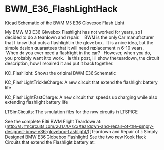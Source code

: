 # BWM_E36_FlashLightHack
Kicad Schematic of the BWM M3 E36 Glovebox Flash Light 

My BMW M3 E36 Glovebox Flashlight has not worked for years, so I decided to do a teardown and repair.    BWM is the only Car manufacturer that I know that puts a flashlight in the glove box.  It is a nice idea, but the simple design guarantees that it will need replacement in 6-10 years.    When do you ever need a flashlight in the car?   However, when you do, you probably want it to work.   In this post, I'll show the teardown, the circuit description, how I repaired it and put it back together.

KC_Flashlight:  Shows the original BWM E36 Schematic

KC_FlashLightTrickleCharge:  A new circuit that extend the flashlight battery life

KC_FlashLightFastCharge: A new circuit that speeds up charging while also extending flashlight battery life

LTSimCircuits:  The simulation files for the new circuits in LTSPICE


See the complete E36 BWM Flight Teardown at:  (http://surfncircuits.com/2017/07/23/teardown-and-repair-of-the-simply-designed-bmw-e36-glovebox-flashlight/)[Teardown and Repair of a Simply Designed BMW E36 Globebox Flashlight]
See the two new Kook Hack Circuits that extend the Flashlight battery at :   

